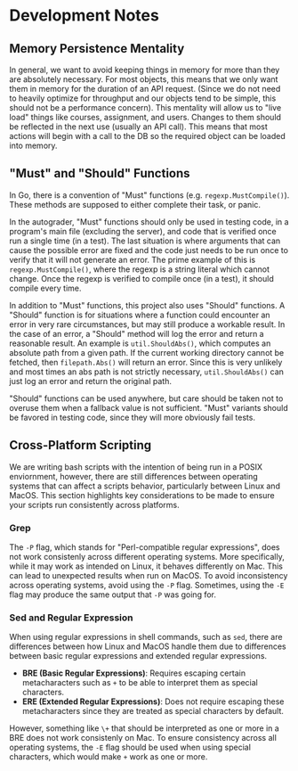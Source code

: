 # Development Notes

## Memory Persistence Mentality

In general, we want to avoid keeping things in memory for more than they are absolutely necessary.
For most objects, this means that we only want them in memory for the duration of an API request.
(Since we do not need to heavily optimize for throughput and our objects tend to be simple,
this should not be a performance concern).
This mentality will allow us to "live load" things like courses, assignment, and users.
Changes to them should be reflected in the next use (usually an API call).
This means that most actions will begin with a call to the DB so the required object can be loaded into memory.

## "Must" and "Should" Functions

In Go, there is a convention of "Must" functions (e.g. `regexp.MustCompile()`).
These methods are supposed to either complete their task, or panic.

In the autograder, "Must" functions should only be used in testing code,
in a program's main file (excluding the server),
and code that is verified once run a single time (in a test).
The last situation is where arguments that can cause the possible error are fixed
and the code just needs to be run once to verify that it will not generate an error.
The prime example of this is `regexp.MustCompile()`, where the regexp is a string literal which cannot change.
Once the regexp is verified to compile once (in a test), it should compile every time.

In addition to "Must" functions, this project also uses "Should" functions.
A "Should" function is for situations where a function could encounter an error in very rare circumstances,
but may still produce a workable result.
In the case of an error, a "Should" method will log the error and return a reasonable result.
An example is `util.ShouldAbs()`, which computes an absolute path from a given path.
If the current working directory cannot be fetched, then `filepath.Abs()` will  return an error.
Since this is very unlikely and most times an abs path is not strictly necessary,
`util.ShouldAbs()` can just log an error and return the original path.

"Should" functions can be used anywhere,
but care should be taken not to overuse them when a fallback value is not sufficient.
"Must" variants should be favored in testing code, since they will more obviously fail tests.

## Cross-Platform Scripting

We are writing bash scripts with the intention of being run in a POSIX enviornment, however, there are still differences between operating systems that can affect a scripts behavior, particularly between Linux and MacOS. This section highlights key considerations to be made to ensure your scripts run consistently across platforms.

### Grep

The `-P` flag, which stands for "Perl-compatible regular expressions", does not work consistenly across different operating systems.
More specifically, while it may work as intended on Linux, it behaves differently on Mac. This can lead to unexpected results when run on MacOS. To avoid inconsistency across operating systems, avoid using the `-P` flag. Sometimes, using the `-E` flag may produce the same output that `-P` was going for. 

### Sed and Regular Expression

When using regular expressions in shell commands, such as `sed`, there are differences between how Linux and MacOS handle them due to differences between basic regular  expressions and extended regular expressions.

* **BRE (Basic Regular Expressions)**: Requires escaping certain metacharacters such as `+` to be able to interpret them as special characters. 
* **ERE (Extended Regular Expressions)**: Does not require escaping these metacharacters since they are treated as special characters by default.

However, something like `\+` that should be interpreted as one or more in a BRE does not work consistenly on Mac. To ensure consistency across all operating systems, the `-E` flag should be used when using special characters, which would make `+` work as one or more.
